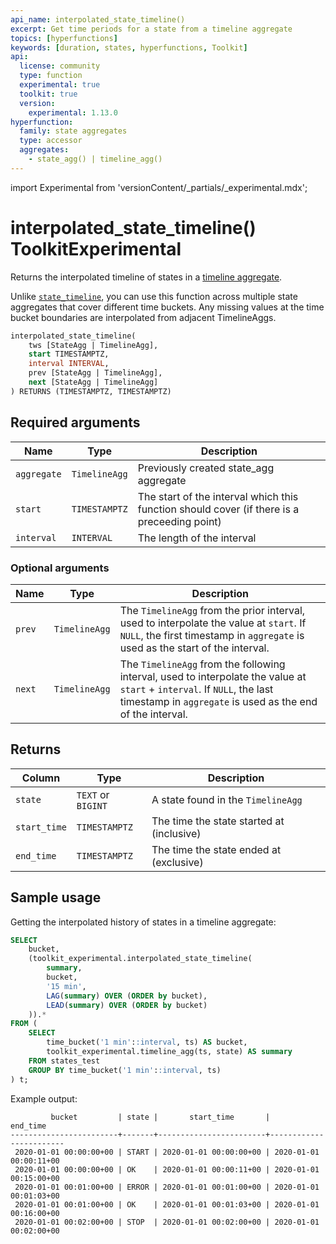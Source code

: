 ```yaml
---
api_name: interpolated_state_timeline()
excerpt: Get time periods for a state from a timeline aggregate
topics: [hyperfunctions]
keywords: [duration, states, hyperfunctions, Toolkit]
api:
  license: community
  type: function
  experimental: true
  toolkit: true
  version:
    experimental: 1.13.0
hyperfunction:
  family: state aggregates
  type: accessor
  aggregates:
    - state_agg() | timeline_agg()
---
```


import Experimental from 'versionContent/_partials/_experimental.mdx';

# interpolated_state_timeline()  <tag type="toolkit">Toolkit</tag><tag type="experimental-toolkit">Experimental</tag>

Returns the interpolated timeline of states in a [timeline aggregate][state_agg].  

Unlike [`state_timeline`][state_timeline], you can use this function across multiple state
aggregates that cover different time buckets. Any missing values at the time bucket
boundaries are interpolated from adjacent TimelineAggs.

```sql
interpolated_state_timeline(
    tws [StateAgg | TimelineAgg],
    start TIMESTAMPTZ,
    interval INTERVAL,
    prev [StateAgg | TimelineAgg],
    next [StateAgg | TimelineAgg]
) RETURNS (TIMESTAMPTZ, TIMESTAMPTZ)
```

<Experimental />

## Required arguments

|Name|Type|Description|
|-|-|-|
|`aggregate`|`TimelineAgg`|Previously created state_agg aggregate|
|`start`|`TIMESTAMPTZ`|The start of the interval which this function should cover (if there is a preceeding point)|
|`interval`|`INTERVAL`|The length of the interval|

### Optional arguments

|Name|Type|Description|
|-|-|-|
|`prev`|`TimelineAgg`|The `TimelineAgg` from the prior interval, used to interpolate the value at `start`. If `NULL`, the first timestamp in `aggregate` is used as the start of the interval.|
|`next`|`TimelineAgg`|The `TimelineAgg` from the following interval, used to interpolate the value at `start` + `interval`. If `NULL`, the last timestamp in `aggregate` is used as the end of the interval.|

## Returns

|Column|Type|Description|
|-|-|-|
|`state`|`TEXT` or `BIGINT`|A state found in the `TimelineAgg`|
|`start_time`|`TIMESTAMPTZ`|The time the state started at (inclusive)|
|`end_time`|`TIMESTAMPTZ`|The time the state ended at (exclusive)|

## Sample usage

Getting the interpolated history of states in a timeline aggregate:

```sql
SELECT
    bucket,
    (toolkit_experimental.interpolated_state_timeline(
        summary,
        bucket,
        '15 min',
        LAG(summary) OVER (ORDER by bucket),
        LEAD(summary) OVER (ORDER by bucket)
    )).*
FROM (
    SELECT
        time_bucket('1 min'::interval, ts) AS bucket,
        toolkit_experimental.timeline_agg(ts, state) AS summary
    FROM states_test
    GROUP BY time_bucket('1 min'::interval, ts)
) t;
```

Example output:

```
         bucket         | state |       start_time       |        end_time
------------------------+-------+------------------------+------------------------
 2020-01-01 00:00:00+00 | START | 2020-01-01 00:00:00+00 | 2020-01-01 00:00:11+00
 2020-01-01 00:00:00+00 | OK    | 2020-01-01 00:00:11+00 | 2020-01-01 00:15:00+00
 2020-01-01 00:01:00+00 | ERROR | 2020-01-01 00:01:00+00 | 2020-01-01 00:01:03+00
 2020-01-01 00:01:00+00 | OK    | 2020-01-01 00:01:03+00 | 2020-01-01 00:16:00+00
 2020-01-01 00:02:00+00 | STOP  | 2020-01-01 00:02:00+00 | 2020-01-01 00:02:00+00
```

[state_agg]: /api/:currentVersion:/hyperfunctions/state-aggregates/state_agg/
[state_timeline]: /api/:currentVersion:/hyperfunctions/state-aggregates/state_timeline/
